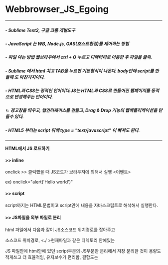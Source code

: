 # Webbrowser_JS_Egoing 
----------------------------------------------------------------------------------------------------------
##### - Sublime Text2, 구글 크롬 개발도구 
##### - JavaScript 는 WB, Node.js, GAS(호스트환경)를 제어하는 방법
##### - 파일 여는 방법 웹브라우에서 ctrl + O 누르고 디렉터리로 이동한 후 파일을 클릭.
##### - Sublime 에서 html 치고 TAB을 누르면 기본형식이 나온다. body안에 script를 만들때 도 마찬가지이다.
##### - HTML과 CSS는 정적인 언어이다.JS는 HTML과 CSS로 만들어진 웹페이지를 동적으로 변경해주는 언어이다. 
##### ㄴ 경고창을 띄우고, 탭인터페이스를 만들고, Drag & Drop 기능의 웹에플리케이션을 만들수 있다. 
##### - HTML5 부터는 script 뒤에 type = "text/javascript" 이 빠져도 된다.
-----------------------------------------------------------------------------------------------------------

**HTML에서 JS 로드하기**


#### >> inline
     
onclick >> 클릭했을 때 JS코드가 브라우저에 의해서 실행 <이벤트>

ex) onclick="alert('Hello world')"
     
#### >> script
script까지는 HTML문법이고 script안에 내용을 자바스크립트로 해석해서 실행한다.

#### >> JS파일을 외부 파일로 분리
html 파일에서 다음과 같이 JS소스코드 위치경로를 잡아주고

<script src= "./script.js"></script> 
소스코드 위치경로,  <./ >현재파일과 같은 디렉토리 안에있는

JS 파일안에 html안에 있던 script부분의 JS부분만 분리해서 저장
분리한 것이 용량도 적게쓰고 더 효율적임, 유지보수가 편리함, 결합도는 
